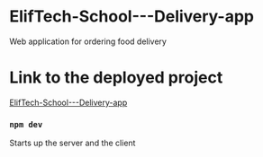 # ElifTech-School---Delivery-app

Web application for ordering food delivery

# Link to the deployed project

[ElifTech-School---Delivery-app](https://food-shop-7x92.onrender.com/)

### `npm dev`

Starts up the server and the client

